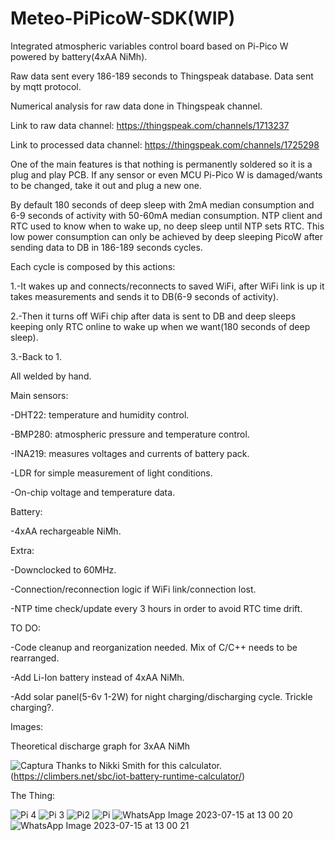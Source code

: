 # Meteo-PiPicoW-SDK(WIP)

Integrated atmospheric variables control board based on Pi-Pico W powered by battery(4xAA NiMh).

Raw data sent every 186-189 seconds to Thingspeak database. Data sent by mqtt protocol. 

Numerical analysis for raw data done in Thingspeak channel. 

Link to raw data channel: https://thingspeak.com/channels/1713237

Link to processed data channel: https://thingspeak.com/channels/1725298

One of the main features is that nothing is permanently soldered so it is a plug and play PCB. If any sensor or even MCU Pi-Pico W is damaged/wants to be changed, take it out and plug a new one.

By default 180 seconds of deep sleep with 2mA median consumption and 6-9 seconds of activity with 50-60mA median consumption.
NTP client and RTC used to know when to wake up, no deep sleep until NTP sets RTC.
This low power consumption can only be achieved by deep sleeping PicoW after sending data to DB in 186-189 seconds cycles.

Each cycle is composed by this actions:

1.-It wakes up and connects/reconnects to saved WiFi, after WiFi link is up it takes measurements and sends it to DB(6-9 seconds of activity).

2.-Then it turns off WiFi chip after data is sent to DB and deep sleeps keeping only RTC online to wake up when we want(180 seconds of deep sleep).

3.-Back to 1.

All welded by hand.

Main sensors: 

-DHT22: temperature and humidity control.

-BMP280: atmospheric pressure and temperature control.

-INA219: measures voltages and currents of battery pack.

-LDR for simple measurement of light conditions.

-On-chip voltage and temperature data.

Battery:

-4xAA rechargeable NiMh. 

Extra:

-Downclocked to 60MHz.

-Connection/reconnection logic if WiFi link/connection lost.

-NTP time check/update every 3 hours in order to avoid RTC time drift.

TO DO: 

-Code cleanup and reorganization needed. Mix of C/C++ needs to be rearranged.

-Add Li-Ion battery instead of 4xAA NiMh.

-Add solar panel(5-6v 1-2W) for night charging/discharging cycle. Trickle charging?. 

Images:

Theoretical discharge graph for 3xAA NiMh

![Captura](https://github.com/CHUYRO/Meteo_SDK/assets/85137265/b429642c-bb45-44c7-b327-54acf68ac760)
Thanks to Nikki Smith for this calculator.(https://climbers.net/sbc/iot-battery-runtime-calculator/)

The Thing:

![Pi 4](https://github.com/CHUYRO/Meteo_SDK/assets/85137265/f66621e6-d750-4e6e-84b1-b443fba1624c)
![Pi 3](https://github.com/CHUYRO/Meteo_SDK/assets/85137265/30ce0ac5-c37d-4a64-b2df-85b01f8468f2)
![Pi2](https://github.com/CHUYRO/Meteo_SDK/assets/85137265/3c59c3da-a5ac-4d65-95e9-585052bb4210)
![Pi](https://github.com/CHUYRO/Meteo_SDK/assets/85137265/f0f6f8ed-22c3-4fc1-9740-94d84778d766)
![WhatsApp Image 2023-07-15 at 13 00 20](https://github.com/CHUYRO/Meteo_SDK/assets/85137265/8c3c8f76-9753-4f87-a57f-8ca758995a89)
![WhatsApp Image 2023-07-15 at 13 00 21](https://github.com/CHUYRO/Meteo_SDK/assets/85137265/1f1d1fed-d29e-4889-bd8a-596772bf9d76)

